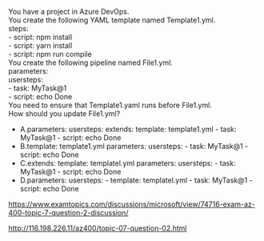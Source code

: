 You have a project in Azure DevOps.<br/>You create the following YAML template named Template1.yml.<br/>steps:<br/>- script: npm install<br/>- script: yarn install<br/>- script: npm run compile<br/>You create the following pipeline named File1.yml.<br/>parameters:<br/>usersteps:<br/>- task: MyTask@1<br/>- script: echo Done<br/>You need to ensure that Template1.yaml runs before File1.yml.<br/>How should you update File1.yml?<br/><ul><li class="multi-choice-item"><span class="multi-choice-letter" data-choice-letter="A">A.</span>parameters: usersteps: extends: template: template1.yml - task: MyTask@1 - script: echo Done</li><li class="multi-choice-item"><span class="multi-choice-letter" data-choice-letter="B">B.</span>template: template1.yml parameters: usersteps: - task: MyTask@1 - script: echo Done</li><li class="multi-choice-item correct-hidden"><span class="multi-choice-letter" data-choice-letter="C">C.</span>extends: template: templatel.yml parameters: usersteps: - task: MyTask@1 - script: echo Done</li><li class="multi-choice-item"><span class="multi-choice-letter" data-choice-letter="D">D.</span>parameters: usersteps: - template: templatel.yml - task: MyTask@1 - script: echo Done</li></ul><p><a href="https://www.examtopics.com/discussions/microsoft/view/74716-exam-az-400-topic-7-question-2-discussion/">https://www.examtopics.com/discussions/microsoft/view/74716-exam-az-400-topic-7-question-2-discussion/</a></p><p><a href="http://116.198.226.11/az400/topic-07-question-02.html">http://116.198.226.11/az400/topic-07-question-02.html</a></p><script src="https://giscus.app/client.js"                    data-repo="azsamples/az204"                    data-repo-id="R_kgDOMRXzDQ"                    data-category="General"                    data-category-id="DIC_kwDOMRXzDc4Cgi27"                    data-mapping="pathname"                    data-strict="0"                    data-reactions-enabled="0"                    data-emit-metadata="0"                    data-input-position="bottom"                    data-theme="preferred_color_scheme"                    data-lang="en"                    crossorigin="anonymous"                    async>                    </script>